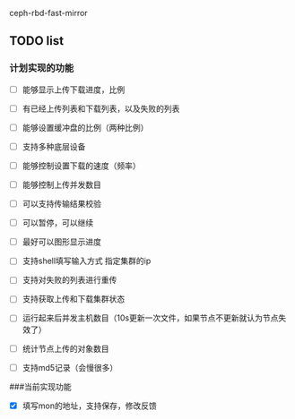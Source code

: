 ceph-rbd-fast-mirror


## TODO list
### 计划实现的功能

- [ ] 能够显示上传下载进度，比例
- [ ] 有已经上传列表和下载列表，以及失败的列表
- [ ] 能够设置缓冲盘的比例（两种比例）
- [ ] 支持多种底层设备
- [ ] 能够控制设置下载的速度（频率）
- [ ] 能够控制上传并发数目
- [ ] 可以支持传输结果校验
- [ ] 可以暂停，可以继续
- [ ] 最好可以图形显示进度
- [ ] 支持shell填写输入方式 指定集群的ip
- [ ] 支持对失败的列表进行重传
- [ ] 支持获取上传和下载集群状态
- [ ] 运行起来后并发主机数目（10s更新一次文件，如果节点不更新就认为节点失效了）
- [ ] 统计节点上传的对象数目
- [ ] 支持md5记录（会慢很多）



###当前实现功能
- [x] 填写mon的地址，支持保存，修改反馈